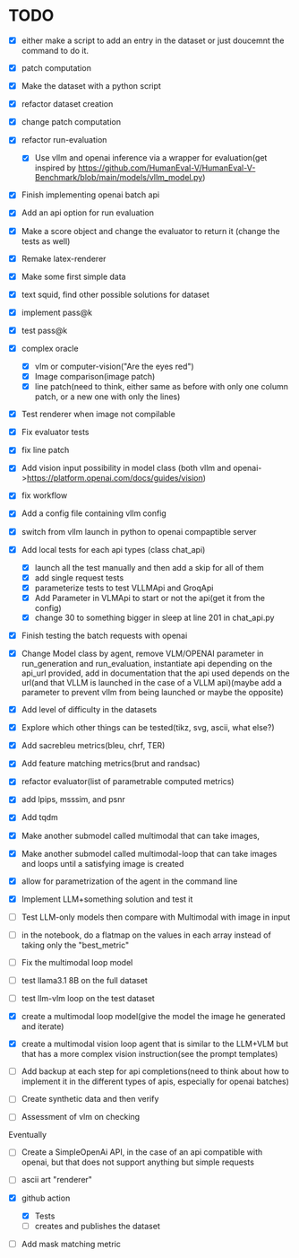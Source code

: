 # TODO

- [X] either make a script to add an entry in the dataset or just doucemnt the command to do it.
- [X] patch computation
- [X] Make the dataset with a python script
- [X] refactor dataset creation
- [X] change patch computation
- [X] refactor run-evaluation
  - [X] Use vllm and openai inference via a wrapper for evaluation(get inspired by https://github.com/HumanEval-V/HumanEval-V-Benchmark/blob/main/models/vllm_model.py)
- [X] Finish implementing openai batch api
- [X] Add an api option for run evaluation
- [X] Make a score object and change the evaluator to return it (change the tests as well)
- [X] Remake latex-renderer
- [X] Make some first simple data
- [X] text squid, find other possible solutions for dataset
- [X] implement pass@k
- [X] test pass@k
- [X] complex oracle
  - [X] vlm or computer-vision("Are the eyes red")
  - [X] Image comparison(image patch)
  - [X] line patch(need to think, either same as before with only one column patch, or a new one with only the lines)
- [X] Test renderer when image not compilable
- [X] Fix evaluator tests
- [X] fix line patch
- [X] Add vision input possibility in model class (both vllm and openai->https://platform.openai.com/docs/guides/vision)
- [X] fix workflow
- [X] Add a config file containing vllm config 
- [X] switch from vllm launch in python to openai compaptible server
- [X] Add local tests for each api types (class chat_api)
  - [X] launch all the test manually and then add a skip for all of them  
  - [X] add single request tests
  - [X] parameterize tests to test VLLMApi and GroqApi
  - [X] Add Parameter in VLMApi to start or not the api(get it from the config)
  - [X] change 30 to something bigger in sleep at line 201 in chat_api.py 
- [X] Finish testing the batch requests with openai
- [X] Change Model class by agent, remove VLM/OPENAI parameter in run_generation and run_evaluation, instantiate api depending on the api_url provided, add in documentation that the api used depends on the url(and that VLLM is launched in the case of a VLLM api)(maybe add a parameter to prevent vllm from being launched or maybe the opposite)
- [X] Add level of difficulty in the datasets
- [X] Explore which other things can be tested(tikz, svg, ascii, what else?)
- [X] Add sacrebleu metrics(bleu, chrf, TER)
- [X] Add feature matching metrics(brut and randsac)
- [X] refactor evaluator(list of parametrable computed metrics) 
- [X] add lpips, msssim, and psnr
- [X] Add tqdm
- [X] Make another submodel called multimodal that can take images, 
- [X] Make another submodel called multimodal-loop that can take images and loops until a satisfying image is created
- [X] allow for parametrization of the agent in the command line
- [X] Implement LLM+something solution and test it
- [ ] Test LLM-only models then compare with Multimodal with image in input
- [ ] in the notebook, do a flatmap on the values in each array instead of taking only the "best_metric"
- [ ] Fix the multimodal loop model
- [ ] test llama3.1 8B on the full dataset
- [ ] test llm-vlm loop on the test dataset
- [X] create a multimodal loop model(give the model the image he generated and iterate)
- [X] create a multimodal vision loop agent that is similar to the LLM+VLM but that has a more complex vision instruction(see the prompt templates)

- [ ] Add backup at each step for api completions(need to think about how to implement it in the different types of apis, especially for openai batches)
- [ ] Create synthetic data and then verify
- [ ] Assessment of vlm on checking 

Eventually
- [ ] Create a SimpleOpenAi API, in the case of an api compatible with openai, but that does not support anything but simple requests
- [ ] ascii art "renderer"
- [X] github action
  - [X] Tests
  - [ ] creates and publishes the dataset
- [ ] Add mask matching metric


